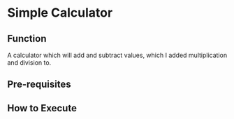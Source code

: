 # Simple Calculator

## Function
A calculator which will add and subtract values, which I added multiplication and division to.

## Pre-requisites

## How to Execute
